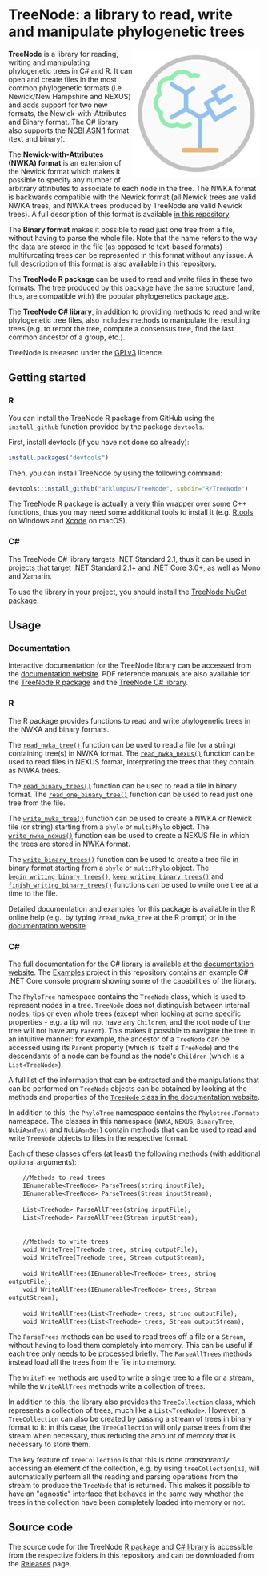 # TreeNode: a library to read, write and manipulate phylogenetic trees

<img src="Logo.svg" width="256" align="right">

__TreeNode__ is a library for reading, writing and manipulating phylogenetic trees in C# and R. It can open and create files in the most common phylogenetic formats (i.e. Newick/New Hampshire and NEXUS) and adds support for two new formats, the Newick-with-Attributes and Binary format. The C# library also supports the [NCBI ASN.1](https://www.ncbi.nlm.nih.gov/tools/treeviewer/biotreecontainer/) format (text and binary).

The __Newick-with-Attributes (NWKA) format__ is an extension of the Newick format which makes it possible to specify any number of arbitrary attributes to associate to each node in the tree. The NWKA format is backwards compatible with the Newick format (all Newick trees are valid NWKA trees, and NWKA trees produced by TreeNode are valid Newick trees). A full description of this format is available [in this repository](NWKA.md).

The __Binary format__ makes it possible to read just one tree from a file, without having to parse the whole file. Note that the name refers to the way the data are stored in the file (as opposed to text-based formats) - multifurcating trees can be represented in this format without any issue. A full description of this format is also available [in this repository](BinaryTree.md).

The __TreeNode R package__ can be used to read and write files in these two formats. The tree produced by this package have the same structure (and, thus, are compatible with) the popular phylogenetics package [ape](https://cran.r-project.org/web/packages/ape/index.html).

The __TreeNode C# library__, in addition to providing methods to read and write phylogenetic tree files, also includes methods to manipulate the resulting trees (e.g. to reroot the tree, compute a consensus tree, find the last common ancestor of a group, etc.).

TreeNode is released under the [GPLv3](https://www.gnu.org/licenses/gpl-3.0.html) licence.

## Getting started

### R

You can install the TreeNode R package from GitHub using the `install_github` function provided by the package `devtools`.

First, install devtools (if you have not done so already):

```R
install.packages("devtools")
```

Then, you can install TreeNode by using the following command:

```R
devtools::install_github("arklumpus/TreeNode", subdir="R/TreeNode")
```

The TreeNode R package is actually a very thin wrapper over some C++ functions, thus you may need some additional tools to install it (e.g. [Rtools](https://cran.r-project.org/bin/windows/Rtools/) on Windows and [Xcode](https://developer.apple.com/xcode/) on macOS).

### C#

The TreeNode C# library targets .NET Standard 2.1, thus it can be used in projects that target .NET Standard 2.1+ and .NET Core 3.0+, as well as Mono and Xamarin.

To use the library in your project, you should install the [TreeNode NuGet package](https://www.nuget.org/packages/TreeNode/).

## Usage

### Documentation

Interactive documentation for the TreeNode library can be accessed from the [documentation website](https://arklumpus.github.io/TreeNode/). PDF reference manuals are also available for the [TreeNode R package](https://arklumpus.github.io/TreeNode/TreeNode-R.pdf) and the [TreeNode C# library](https://arklumpus.github.io/TreeNode/TreeNode-Csharp.pdf).

### R

The R package provides functions to read and write phylogenetic trees in the NWKA and binary formats.

The [`read_nwka_tree()`](https://arklumpus.github.io/TreeNode/R/reference/read_nwka_tree.html) function can be used to read a file (or a string) containing tree(s) in NWKA format. The [`read_nwka_nexus()`](https://arklumpus.github.io/TreeNode/R/reference/read_nwka_nexus.html) function can be used to read files in NEXUS format, interpreting the trees that they contain as NWKA trees.

The [`read_binary_trees()`](https://arklumpus.github.io/TreeNode/R/reference/read_binary_trees.html) function can be used to read a file in binary format. The [`read_one_binary_tree()`](https://arklumpus.github.io/TreeNode/R/reference/read_one_binary_tree.html) function can be used to read just one tree from the file.

The [`write_nwka_tree()`](https://arklumpus.github.io/TreeNode/R/reference/write_nwka_tree.html) function can be used to create a NWKA or Newick file (or string) starting from a `phylo` or `multiPhylo` object. The [`write_nwka_nexus()`](https://arklumpus.github.io/TreeNode/R/reference/write_nwka_nexus.html) function can be used to create a NEXUS file in which the trees are stored in NWKA format.

The [`write_binary_trees()`](https://arklumpus.github.io/TreeNode/R/reference/write_binary_trees.html) function can be used to create a tree file in binary format starting from a `phylo` or `multiPhylo` object. The [`begin_writing_binary_trees()`](https://arklumpus.github.io/TreeNode/R/reference/begin_writing_binary_trees.html), [`keep_writing_binary_trees()`](https://arklumpus.github.io/TreeNode/R/reference/keep_writing_binary_trees.html) and [`finish_writing_binary_trees()`](https://arklumpus.github.io/TreeNode/R/reference/finish_writing_binary_trees.html) functions can be used to write one tree at a time to the file.

Detailed documentation and examples for this package is available in the R online help (e.g., by typing `?read_nwka_tree` at the R prompt) or in the [documentation website](https://arklumpus.github.io/TreeNode/R/).

### C#

The full documentation for the C# library is available at the [documentation website](https://arklumpus.github.io/TreeNode/Csharp/). The [Examples](CSharp/Examples) project in this repository contains an example C# .NET Core console program showing some of the capabilities of the library.

The `PhyloTree` namespace contains the `TreeNode` class, which is used to represent nodes in a tree. `TreeNode` does not distinguish between internal nodes, tips or even whole trees (except when looking at some specific properties - e.g. a tip will not have any `Children`, and the root node of the tree will not have any `Parent`). This makes it possible to navigate the tree in an intuitive manner: for example, the ancestor of a `TreeNode` can be accessed using its `Parent` property (which is itself a `TreeNode`) and the descendants of a node can be found as the node's `Children` (which is a `List<TreeNode>`).

A full list of the information that can be extracted and the manipulations that can be performed on `TreeNode` objects can be obtained by looking at the methods and properties of the [`TreeNode` class in the documentation website](https://arklumpus.github.io/TreeNode/Csharp/class_phylo_tree_1_1_tree_node.html).

In addition to this, the `PhyloTree` namespace contains the `Phylotree.Formats` namespace. The classes in this namespace (`NWKA`, `NEXUS`, `BinaryTree`, `NcbiAsnText` and `NcbiAsnBer`) contain methods that can be used to read and write `TreeNode` objects to files in the respective format.

Each of these classes offers (at least) the following methods (with additional optional arguments):

```Csharp
    //Methods to read trees
    IEnumerable<TreeNode> ParseTrees(string inputFile);
    IEnumerable<TreeNode> ParseTrees(Stream inputStream);

    List<TreeNode> ParseAllTrees(string inputFile);
    List<TreeNode> ParseAllTrees(Stream inputStream);


    //Methods to write trees
    void WriteTree(TreeNode tree, string outputFile);
    void WriteTree(TreeNode tree, Stream outputStream);

    void WriteAllTrees(IEnumerable<TreeNode> trees, string outputFile);
    void WriteAllTrees(IEnumerable<TreeNode> trees, Stream outputStream);

    void WriteAllTrees(List<TreeNode> trees, string outputFile);
    void WriteAllTrees(List<TreeNode> trees, Stream outputStream);
```

The `ParseTrees` methods can be used to read trees off a file or a `Stream`, without having to load them completely into memory. This can be useful if each tree only needs to be processed briefly. The `ParseAllTrees` methods instead load all the trees from the file into memory.

The `WriteTree` methods are used to write a single tree to a file or a stream, while the `WriteAllTrees` methods write a collection of trees.

In addition to this, the library also provides the `TreeCollection` class, which represents a collection of trees, much like a `List<TreeNode>`. However, a `TreeCollection` can also be created by passing a stream of trees in binary format to it: in this case, the `TreeCollection` will only parse trees from the stream when necessary, thus reducing the amount of memory that is necessary to store them.

The key feature of `TreeCollection` is that this is done _transparently_: accessing an element of the collection, e.g. by using `treeCollection[i]`, will automatically perform all the reading and parsing operations from the stream to produce the `TreeNode` that is returned. This makes it possible to have an "agnostic" interface that behaves in the same way whether the trees in the collection have been completely loaded into memory or not.

## Source code

The source code for the TreeNode [R package](R/TreeNode) and [C# library](CSharp) is accessible from the respective folders in this repository and can be downloaded from the [Releases](https://github.com/arklumpus/TreeNode/releases) page.
